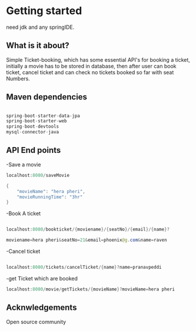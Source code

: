 
# Getting started

need jdk and any springIDE.


## What is it about?


Simple Ticket-booking, which has some essential API's for booking a ticket, initially a movie has to be stored in database,
then after user can book ticket, cancel ticket and can check no tickets booked so far with seat Numbers.


## Maven dependencies

```java

spring-boot-starter-data-jpa
spring-boot-starter-web
spring-boot-devtools
mysql-connector-java

```

## API End points



-Save a movie

```java
localhost:8080/saveMovie

{
    "movieName": "hera pheri",
    "movieRunningTime": "3hr"
}
```

-Book A ticket
```java

localhost:8080/bookticket/{moviename}/{seatNo}/{email}/{name}?

moviename=hera pheri&seatNo=21&email=phoenix@g.com&name=raven
```

-Cancel ticket
```java

localhost:8080/tickets/cancelTicket/{name}?name=pranavpeddi
```



-get Ticket which are booked

```java
localhost:8080/movie/getTickets/{movieName}?movieName=hera pheri

```


## Acknwledgements

Open source community



